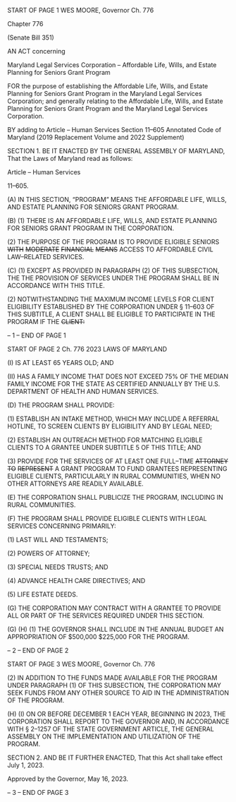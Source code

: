 START OF PAGE 1
WES MOORE, Governor Ch. 776

Chapter 776

(Senate Bill 351)

AN ACT concerning

Maryland Legal Services Corporation – Affordable Life, Wills, and Estate
Planning for Seniors Grant Program

FOR the purpose of establishing the Affordable Life, Wills, and Estate Planning for Seniors
Grant Program in the Maryland Legal Services Corporation; and generally relating
to the Affordable Life, Wills, and Estate Planning for Seniors Grant Program and
the Maryland Legal Services Corporation.

BY adding to
Article – Human Services
Section 11–605
Annotated Code of Maryland
(2019 Replacement Volume and 2022 Supplement)

SECTION 1. BE IT ENACTED BY THE GENERAL ASSEMBLY OF MARYLAND,
That the Laws of Maryland read as follows:

Article – Human Services

11–605.

(A) IN THIS SECTION, “PROGRAM” MEANS THE AFFORDABLE LIFE, WILLS,
AND ESTATE PLANNING FOR SENIORS GRANT PROGRAM.

(B) (1) THERE IS AN AFFORDABLE LIFE, WILLS, AND ESTATE PLANNING
FOR SENIORS GRANT PROGRAM IN THE CORPORATION.

(2) THE PURPOSE OF THE PROGRAM IS TO PROVIDE ELIGIBLE
SENIORS ~~WITH~~ ~~MODERATE~~ ~~FINANCIAL~~ ~~MEANS~~ ACCESS TO AFFORDABLE CIVIL
LAW–RELATED SERVICES.

(C) (1) EXCEPT AS PROVIDED IN PARAGRAPH (2) OF THIS SUBSECTION,
THE THE PROVISION OF SERVICES UNDER THE PROGRAM SHALL BE IN
ACCORDANCE WITH THIS TITLE.

(2) NOTWITHSTANDING THE MAXIMUM INCOME LEVELS FOR CLIENT
ELIGIBILITY ESTABLISHED BY THE CORPORATION UNDER § 11–603 OF THIS
SUBTITLE, A CLIENT SHALL BE ELIGIBLE TO PARTICIPATE IN THE PROGRAM IF THE
~~CLIENT:~~

– 1 –
END OF PAGE 1

START OF PAGE 2
Ch. 776 2023 LAWS OF MARYLAND

(I) IS AT LEAST 65 YEARS OLD; AND

(II) HAS A FAMILY INCOME THAT DOES NOT EXCEED 75% OF THE
MEDIAN FAMILY INCOME FOR THE STATE AS CERTIFIED ANNUALLY BY THE U.S.
DEPARTMENT OF HEALTH AND HUMAN SERVICES.

(D) THE PROGRAM SHALL PROVIDE:

(1) ESTABLISH AN INTAKE METHOD, WHICH MAY INCLUDE A
REFERRAL HOTLINE, TO SCREEN CLIENTS BY ELIGIBILITY AND BY LEGAL NEED;

(2) ESTABLISH AN OUTREACH METHOD FOR MATCHING ELIGIBLE
CLIENTS TO A GRANTEE UNDER SUBTITLE 5 OF THIS TITLE; AND

(3) PROVIDE FOR THE SERVICES OF AT LEAST ONE FULL–TIME
~~ATTORNEY~~ ~~TO~~ ~~REPRESENT~~ A GRANT PROGRAM TO FUND GRANTEES REPRESENTING
ELIGIBLE CLIENTS, PARTICULARLY IN RURAL COMMUNITIES, WHEN NO OTHER
ATTORNEYS ARE READILY AVAILABLE.

(E) THE CORPORATION SHALL PUBLICIZE THE PROGRAM, INCLUDING IN
RURAL COMMUNITIES.

(F) THE PROGRAM SHALL PROVIDE ELIGIBLE CLIENTS WITH LEGAL
SERVICES CONCERNING PRIMARILY:

(1) LAST WILL AND TESTAMENTS;

(2) POWERS OF ATTORNEY;

(3) SPECIAL NEEDS TRUSTS; AND

(4) ADVANCE HEALTH CARE DIRECTIVES; AND

(5) LIFE ESTATE DEEDS.

(G) THE CORPORATION MAY CONTRACT WITH A GRANTEE TO PROVIDE ALL
OR PART OF THE SERVICES REQUIRED UNDER THIS SECTION.

(G) (H) (1) THE GOVERNOR SHALL INCLUDE IN THE ANNUAL BUDGET
AN APPROPRIATION OF $500,000 $225,000 FOR THE PROGRAM.

– 2 –
END OF PAGE 2

START OF PAGE 3
WES MOORE, Governor Ch. 776

(2) IN ADDITION TO THE FUNDS MADE AVAILABLE FOR THE PROGRAM
UNDER PARAGRAPH (1) OF THIS SUBSECTION, THE CORPORATION MAY SEEK FUNDS
FROM ANY OTHER SOURCE TO AID IN THE ADMINISTRATION OF THE PROGRAM.

(H) (I) ON OR BEFORE DECEMBER 1 EACH YEAR, BEGINNING IN 2023,
THE CORPORATION SHALL REPORT TO THE GOVERNOR AND, IN ACCORDANCE WITH
§ 2–1257 OF THE STATE GOVERNMENT ARTICLE, THE GENERAL ASSEMBLY ON THE
IMPLEMENTATION AND UTILIZATION OF THE PROGRAM.

SECTION 2. AND BE IT FURTHER ENACTED, That this Act shall take effect July
1, 2023.

Approved by the Governor, May 16, 2023.

– 3 –
END OF PAGE 3